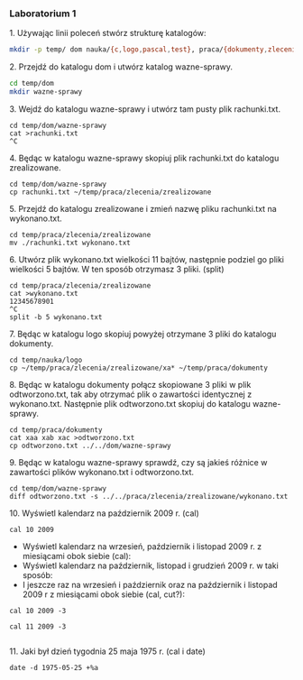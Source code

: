 ### Laboratorium 1

1\. Używając linii poleceń stwórz strukturę katalogów:

```sh
mkdir -p temp/ dom nauka/{c,logo,pascal,test}, praca/{dokumenty,zlecenia/{zrealizowane,niezrealizowane}}
```

2\. Przejdź do katalogu dom i utwórz katalog wazne-sprawy.
```sh
cd temp/dom
mkdir wazne-sprawy

```
3\. Wejdź do katalogu wazne-sprawy i utwórz tam pusty plik rachunki.txt.
```
cd temp/dom/wazne-sprawy
cat >rachunki.txt
^C

```
4\. Będąc w katalogu wazne-sprawy skopiuj plik rachunki.txt do katalogu zrealizowane.
```
cd temp/dom/wazne-sprawy
cp rachunki.txt ~/temp/praca/zlecenia/zrealizowane

```
5\. Przejdź do katalogu zrealizowane i zmień nazwę pliku rachunki.txt na wykonano.txt.
```
cd temp/praca/zlecenia/zrealizowane
mv ./rachunki.txt wykonano.txt
```
6\. Utwórz plik wykonano.txt wielkości 11 bajtów, następnie podziel go pliki wielkości 5 bajtów. W ten sposób otrzymasz 3 pliki. (split)
```
cd temp/praca/zlecenia/zrealizowane
cat >wykonano.txt
12345678901
^C
split -b 5 wykonano.txt
```
7\. Będąc w katalogu logo skopiuj powyżej otrzymane 3 pliki do katalogu dokumenty.
```
cd temp/nauka/logo
cp ~/temp/praca/zlecenia/zrealizowane/xa* ~/temp/praca/dokumenty
```
8\. Będąc w katalogu dokumenty połącz skopiowane 3 pliki w plik odtworzono.txt, tak aby otrzymać plik o zawartości identycznej z wykonano.txt.
   Następnie plik odtworzono.txt skopiuj do katalogu wazne-sprawy.
```
cd temp/praca/dokumenty
cat xaa xab xac >odtworzono.txt
cp odtworzono.txt ../../dom/wazne-sprawy
```
9\. Będąc w katalogu wazne-sprawy sprawdź, czy są jakieś różnice w zawartości plików wykonano.txt i odtworzono.txt.
```
cd temp/dom/wazne-sprawy
diff odtworzono.txt -s ../../praca/zlecenia/zrealizowane/wykonano.txt
```
10\. Wyświetl kalendarz na październik 2009 r. (cal)
```
cal 10 2009

```
 - Wyświetl kalendarz na wrzesień, październik i listopad 2009 r. z miesiącami obok siebie (cal):
 - Wyświetl kalendarz na październik, listopad i grudzień 2009 r. w taki sposób:
 - I jeszcze raz na wrzesień i październik oraz na październik i listopad 2009 r z miesiącami obok siebie (cal, cut?):

```
cal 10 2009 -3

cal 11 2009 -3


```

11\. Jaki był dzień tygodnia 25 maja 1975 r. (cal i date)
```
date -d 1975-05-25 +%a

```



